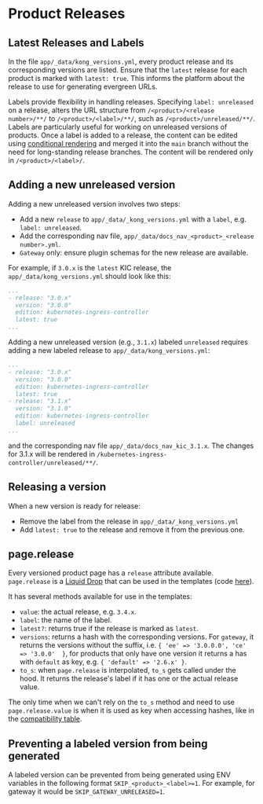 # Product Releases

## Latest Releases and Labels

In the file `app/_data/kong_versions.yml`, every product release and its corresponding versions are listed. Ensure that the `latest` release for each product is marked with `latest: true`. This informs the platform about the release to use for generating evergreen URLs.

Labels provide flexibility in handling releases. Specifying `label: unreleased` on a release, alters the URL structure from `/<product>/<release number>/**/` to `/<product>/<label>/**/`, such as `/<product>/unreleased/**/`. Labels are particularly useful for working on unreleased versions of products. Once a label is added to a release, the content can be edited using [conditional rendering](https://docs.konghq.com/contributing/single-sourced-versions/) and merged it into the `main` branch without the need for long-standing release branches. The content will be rendered only in `/<product>/<label>/`.


## Adding a new unreleased version

Adding a new unreleased version involves two steps:
* Add a new `release` to `app/_data/_kong_versions.yml` with a `label`, e.g. `label: unreleased`.
* Add the corresponding nav file, `app/_data/docs_nav_<product>_<release number>.yml`.
* `Gateway` only: ensure plugin schemas for the new release are available.

For example, if `3.0.x` is the `latest` KIC release, the `app/_data/kong_versions.yml` should look like this:

```yaml
...
- release: "3.0.x"
  version: "3.0.0"
  edition: kubernetes-ingress-controller
  latest: true
...
```

Adding a new unreleased version (e.g., `3.1.x`) labeled `unreleased` requires adding a new labeled release to `app/_data/kong_versions.yml`:

```yaml
...
- release: "3.0.x"
  version: "3.0.0"
  edition: kubernetes-ingress-controller
  latest: true
- release: "3.1.x"
  version: "3.1.0"
  edition: kubernetes-ingress-controller
  label: unreleased
...
```

and the corresponding nav file `app/_data/docs_nav_kic_3.1.x`.
The changes for 3.1.x will be rendered in `/kubernetes-ingress-controller/unreleased/**/`.

## Releasing a version

When a new version is ready for release:
* Remove the label from the release in `app/_data/_kong_versions.yml`
* Add `latest: true` to the release and remove it from the previous one.

## page.release

Every versioned product page has a `release` attribute available.
`page.release` is a [Liquid Drop](https://github.com/Shopify/liquid/wiki/Introduction-to-Drops) that can be used in the templates (code [here](https://github.com/Kong/jekyll-generator-single-source/blob/82966bb101a62400839d35c06c0d406d5a1439d5/lib/jekyll/generator-single-source/liquid/drops/release.rb)).


It has several methods available for use in the templates:
* `value`: the actual release, e.g. `3.4.x`.
* `label`: the name of the label.
* `latest?`: returns true if the release is marked as `latest`.
* `versions`:  returns a hash with the corresponding versions. For `gateway`, it returns the versions without the suffix, i.e.  `{ 'ee' => '3.0.0.0', 'ce' => '3.0.0'  }`, for products that only have one version it returns a has with `default` as key, e.g. `{ 'default' => '2.6.x' }`.
* `to_s`: when `page.release` is interpolated, `to_s` gets called under the hood. It returns the release's label if it has one or the actual release value.

The only time when we can't rely on the `to_s` method and need to use `page.release.value` is when it is used as key when accessing hashes, like in the [compatibility table](https://github.com/Kong/docs.konghq.com/blob/8508a4d9479b73a40390af8eeae0ba65598f73c8/app/gateway/2.6.x/compatibility.md#L12).

## Preventing a labeled version from being generated

A labeled version can be prevented from being generated using ENV variables
in the following format `SKIP_<product>_<label>=1`. For example, for gateway
it would be `SKIP_GATEWAY_UNRELEASED=1`.
